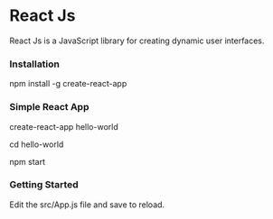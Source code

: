 # React Js

React Js is a JavaScript library for creating dynamic user interfaces.


### Installation

npm install -g create-react-app


### Simple React App

create-react-app hello-world

cd hello-world

npm start


### Getting Started

Edit the src/App.js file and save to reload.
